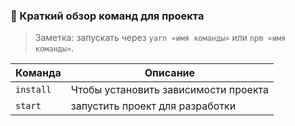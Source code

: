 
### 🤖 Краткий обзор команд для проекта

> Заметка: запускать через `yarn «имя команды»` или `npm «имя команды»`.

| Команда           | Описание                                                                        |
| ----------------- | ------------------------------------------------------------------------------- |
| `install`         | Чтобы установить зависимости проекта                                            |
| `start`           | запустить проект для разработки                                                 |







